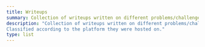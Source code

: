 ```yaml
---
title: Writeups
summary: Collection of writeups written on different problems/challenges/machines.
description: "Collection of writeups written on different problems/challenges/machines.<br>
Classified according to the platform they were hosted on."
type: list
---
```

